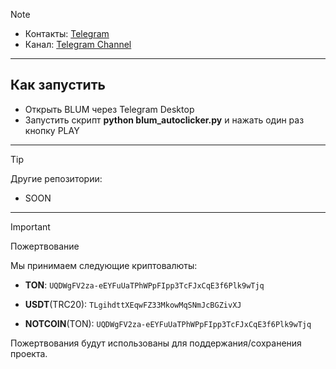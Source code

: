 > [!NOTE]
> - Контакты: [Telegram](https://t.me/furzich) 
> - Канал: [Telegram Channel]([https://t.me/shopalenka](https://github.com/furzich2015)) 
---
## Как запустить  
- Открыть BLUM через Telegram Desktop
- Запустить скрипт **python blum_autoclicker.py** и нажать один раз кнопку PLAY


---
> [!TIP]
> Другие репозитории:
> 
> - SOON
---
> [!IMPORTANT] 
> Пожертвование
> 
> Мы принимаем следующие криптовалюты:
> 
> - **TON**: `UQDWgFV2za-eEYFuUaTPhWPpFIpp3TcFJxCqE3f6Plk9wTjq`
> 
> - **USDT**(TRC20): `TLgihdttXEqwFZ33MkowMqSNmJcBGZivXJ`
> 
> - **NOTCOIN**(TON): `UQDWgFV2za-eEYFuUaTPhWPpFIpp3TcFJxCqE3f6Plk9wTjq`
> 
> Пожертвования будут использованы для поддержания/сохранения проекта.
